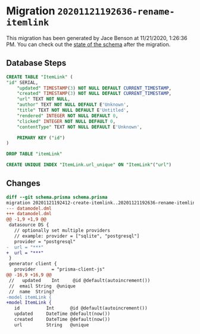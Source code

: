 # Migration `20201121192636-rename-itemlink`

This migration has been generated by Jace Benson at 11/21/2020, 1:26:36 PM.
You can check out the [state of the schema](./schema.prisma) after the migration.

## Database Steps

```sql
CREATE TABLE "ItemLink" (
"id" SERIAL,
    "updated" TIMESTAMP(3) NOT NULL DEFAULT CURRENT_TIMESTAMP,
    "created" TIMESTAMP(3) NOT NULL DEFAULT CURRENT_TIMESTAMP,
    "url" TEXT NOT NULL,
    "author" TEXT NOT NULL DEFAULT E'Unknown',
    "title" TEXT NOT NULL DEFAULT E'Untitled',
    "rendered" INTEGER NOT NULL DEFAULT 0,
    "clicked" INTEGER NOT NULL DEFAULT 0,
    "contentType" TEXT NOT NULL DEFAULT E'Unknown',

    PRIMARY KEY ("id")
)

DROP TABLE "itemLink"

CREATE UNIQUE INDEX "ItemLink.url_unique" ON "ItemLink"("url")
```

## Changes

```diff
diff --git schema.prisma schema.prisma
migration 20201121192412-create-itemlink..20201121192636-rename-itemlink
--- datamodel.dml
+++ datamodel.dml
@@ -1,9 +1,9 @@
 datasource DS {
   // optionally set multiple providers
   // example: provider = ["sqlite", "postgresql"]
   provider = "postgresql"
-  url = "***"
+  url = "***"
 }
 generator client {
   provider      = "prisma-client-js"
@@ -16,9 +16,9 @@
 //   updated    Int     @id @default(autoincrement())
 //  email String  @unique
 //  name  String?
-model itemLink {
+model ItemLink {
   id          Int      @id @default(autoincrement())
   updated     DateTime @default(now())
   created     DateTime @default(now())
   url         String   @unique
```


